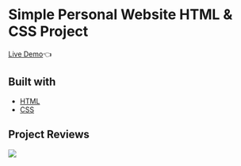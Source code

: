 # Simple Personal Website HTML & CSS Project

[Live Demo](https://kemalbabaoglu.github.io/simple-personal-website/):point_left:

## Built with
 - [HTML](https://www.w3schools.com/html/)
 - [CSS](https://www.w3schools.com/css/)
## Project Reviews


![](images/personal.gif)
